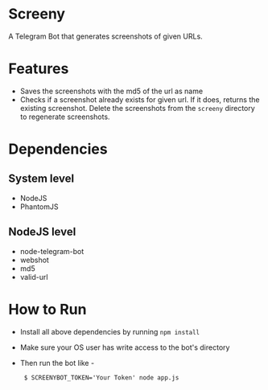 Screeny
===

A Telegram Bot that generates screenshots of given URLs.

Features
===
 - Saves the screenshots with the md5 of the url as name
 - Checks if a screenshot already exists for given url. If it does, returns the existing screenshot. Delete the screenshots from the `screeny` directory to regenerate screenshots.

Dependencies
===

System level
---
 - NodeJS
 - PhantomJS

NodeJS level
---
 - node-telegram-bot
 - webshot
 - md5
 - valid-url

How to Run
===
 - Install all above dependencies by running `npm install`
 - Make sure your OS user has write access to the bot's directory
 - Then run the bot like -

        $ SCREENYBOT_TOKEN='Your Token' node app.js


